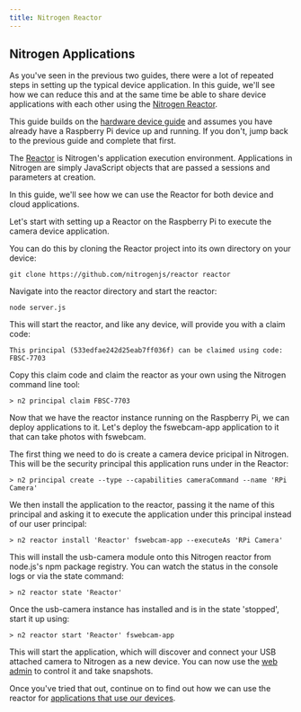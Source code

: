 ```yaml
---
title: Nitrogen Reactor
---
```


## Nitrogen Applications

As you've seen in the previous two guides, there were a lot of repeated steps in setting up the typical device application. In this guide, we'll see how we can reduce this and at the same time be able to share device applications with each other using the [Nitrogen Reactor](/docs/concepts/reactor.md).

This guide builds on the [hardware device guide](/guides/device/setup.md) and assumes you have already have a Raspberry Pi device up and running. If you don't, jump back to the previous guide and complete that first.

The [Reactor](/docs/concepts/reactor.md) is Nitrogen's application execution environment. Applications in Nitrogen are simply JavaScript objects that are passed a sessions and parameters at creation.

In this guide, we'll see how we can use the Reactor for both device and cloud applications.

Let's start with setting up a Reactor on the Raspberry Pi to execute the camera device application.

You can do this by cloning the Reactor project into its own directory on your device:

`git clone https://github.com/nitrogenjs/reactor reactor`

Navigate into the reactor directory and start the reactor:

`node server.js`

This will start the reactor, and like any device, will provide you with a claim code:

`This principal (533edfae242d25eab7ff036f) can be claimed using code: FBSC-7703`

Copy this claim code and claim the reactor as your own using the Nitrogen command line tool:

`> n2 principal claim FBSC-7703`

Now that we have the reactor instance running on the Raspberry Pi, we can deploy applications to it.  Let's deploy the fswebcam-app application to it that can take photos with fswebcam.

The first thing we need to do is create a camera device pricipal in Nitrogen. This will be the security principal this application runs under in the Reactor:

`> n2 principal create --type --capabilities cameraCommand --name 'RPi Camera'`

We then install the application to the reactor, passing it the name of this principal and asking it to execute the application under this principal instead of our user principal:

`> n2 reactor install 'Reactor' fswebcam-app --executeAs 'RPi Camera'`

This will install the usb-camera module onto this Nitrogen reactor from node.js's npm package registry. You can watch the status in the console logs or via the state command:

`> n2 reactor state 'Reactor'`

Once the usb-camera instance has installed and is in the state 'stopped', start it up using:

`> n2 reactor start 'Reactor' fswebcam-app`

This will start the application, which will discover and connect your USB attached camera to Nitrogen as a new device. You can now use the [web admin](https://admin.nitrogen.io) to control it and take snapshots.

Once you've tried that out, continue on to find out how we can use the reactor for [applications that use our devices](/guides/apps/timelapse.html).